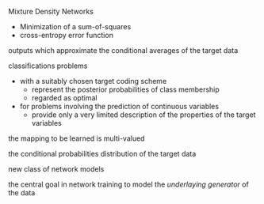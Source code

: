 Mixture Density Networks

- Minimization of a sum-of-squares
- cross-entropy error function

outputs which approximate the conditional averages of the target data

classifications problems

- with a suitably chosen target coding scheme
  - represent the posterior probabilities of class membership
  - regarded as optimal
- for problems involving the prediction of continuous variables
  - provide only a very limited description of the properties of the target variables

the mapping to be learned is multi-valued

the conditional probabilities distribution of the target data

new class of network models

the central goal in network training
to model the *underlaying generator*
of the data

